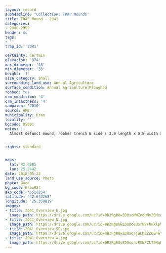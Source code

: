 ```yaml
---
layout: record
subheadline: 'Collection: TRAP Mounds'
title: TRAP Mound - 2041
categories:
- 2000-2999
header: no
tags:
- ''
trap_id: '2041'

certainty: Certain
elevation: '374'
max_diameter: '40'
min_diameter: '33'
height: '1'
size_category: Small
surrounding_land_use: Annual Agriculture
surface_condition: Annual Agriculture|Ploughed
robbed: Yes
crm_condition: '4'
crm_intactness: '4'
campaign: '2010'
source: AKB
municipality: Kran
locality: ''
bgcode: DS001
notes: |-
  Almost defunct mound, robber trench E side ( 2.8 length x 0.8 width x 0.8 depth), which has been buldozed off, W side ploughed out.


rights: standard


maps:
  lat: 42.6285
  lon: 25.2442
date: 2018-05-22
land_use_source: Photo
photo: Good
bg_code: Kran024
akb_code: '5510254'
latitude: '42.642268'
longitude: '25.359819'
images:
- title: 2041_Overview_E.jpg
  image_path: https://drive.google.com/uc?id=0B3Rg88wZDQscNWZndHNmZ0MzdzA
- title: 2041_Overview_N.jpg
  image_path: https://drive.google.com/uc?id=0B3Rg88wZDQsceU5rNVFhRXlpVXc
- title: 2041_Overview_SE.jpg
  image_path: https://drive.google.com/uc?id=0B3Rg88wZDQscajBLMEZZOER6Ykk
- title: 2041_Overview_W.jpg
  image_path: https://drive.google.com/uc?id=0B3Rg88wZDQscazBUNFZkT0NqWUE
---
```

